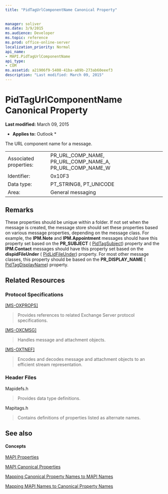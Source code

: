 ```yaml
---
title: "PidTagUrlComponentName Canonical Property"
 
 
manager: soliver
ms.date: 3/9/2015
ms.audience: Developer
ms.topic: reference
ms.prod: office-online-server
localization_priority: Normal
api_name:
- MAPI.PidTagUrlComponentName
api_type:
- COM
ms.assetid: a21906f9-5408-41ba-a89b-273ab60eeef3
description: "Last modified: March 09, 2015"
---
```


# PidTagUrlComponentName Canonical Property

 **Last modified:** March 09, 2015 
  
 * **Applies to:** Outlook * 
  
The URL component name for a message. 
  
|||
|:-----|:-----|
|Associated properties:  <br/> |PR_URL_COMP_NAME, PR_URL_COMP_NAME_A, PR_URL_COMP_NAME_W  <br/> |
|Identifier:  <br/> |0x10F3  <br/> |
|Data type:  <br/> |PT_STRING8, PT_UNICODE  <br/> |
|Area:  <br/> |General messaging  <br/> |
   
## Remarks

These properties should be unique within a folder. If not set when the message is created, the message store should set these properties based on various message properties, depending on the message class. For example, the **IPM.Note** and **IPM.Appointment** messages should have this property set based on the **PR_SUBJECT** ( [PidTagSubject](pidtagsubject-canonical-property.md)) property and the **IPM.Contact** messages should have this property set based on the **dispidFileUnder** ( [PidLidFileUnder](pidlidfileunder-canonical-property.md)) property. For most other message classes, this property should be based on the **PR_DISPLAY_NAME** ( [PidTagDisplayName](pidtagdisplayname-canonical-property.md)) property.
  
## Related Resources

### Protocol Specifications

[[MS-OXPROPS]](http://msdn.microsoft.com/library/f6ab1613-aefe-447d-a49c-18217230b148%28Office.15%29.aspx)
  
> Provides references to related Exchange Server protocol specifications.
    
[[MS-OXCMSG]](http://msdn.microsoft.com/library/7fd7ec40-deec-4c06-9493-1bc06b349682%28Office.15%29.aspx)
  
> Handles message and attachment objects.
    
[[MS-OXTNEF]](http://msdn.microsoft.com/library/1f0544d7-30b7-4194-b58f-adc82f3763bb%28Office.15%29.aspx)
  
> Encodes and decodes message and attachment objects to an efficient stream representation.
    
### Header Files

Mapidefs.h
  
> Provides data type definitions.
    
Mapitags.h
  
> Contains definitions of properties listed as alternate names.
    
## See also

#### Concepts

[MAPI Properties](mapi-properties.md)
  
[MAPI Canonical Properties](mapi-canonical-properties.md)
  
[Mapping Canonical Property Names to MAPI Names](mapping-canonical-property-names-to-mapi-names.md)
  
[Mapping MAPI Names to Canonical Property Names](mapping-mapi-names-to-canonical-property-names.md)

